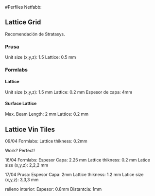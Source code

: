 #Perfiles Netfabb: 

## Lattice Grid
Recomendación de Stratasys. 

### Prusa

Unit size (x,y,z): 1.5
Lattice: 0.5 mm

### Formlabs
#### Lattice
Unit size (x,y,z): 1.5 mm
Lattice: 0.2 mm
Espesor de capa: 4mm
#### Surface Lattice
Max. Beam Length: 2 mm 
Lattice: 0.2 mm


## Lattice Vin Tiles

09/04
Formlabs: 
Lattice thikness: 0.2mm

Work? Perfect! 

16/04
Formlabs: 
Espesor Capa: 2.25 mm 
Lattice thikness: 0.2 mm
Latice size (x,y,z): 2,2,2 mm

17/04
Prusa: 
Espesor Capa: 2mm 
Lattice thikness: 1.2 mm
Latice size (x,y,z): 3,3,3 mm

relleno interior: 
Espesor: 0.8mm
Distantcia: 1mm 


